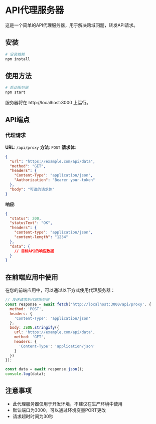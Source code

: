 # API代理服务器

这是一个简单的API代理服务器，用于解决跨域问题，转发API请求。

## 安装

```bash
# 安装依赖
npm install
```

## 使用方法

```bash
# 启动服务器
npm start
```

服务器将在 http://localhost:3000 上运行。

## API端点

### 代理请求

**URL**: `/api/proxy`
**方法**: `POST`
**请求体**:

```json
{
  "url": "https://example.com/api/data",
  "method": "GET",
  "headers": {
    "Content-Type": "application/json",
    "Authorization": "Bearer your-token"
  },
  "body": "可选的请求体"
}
```

**响应**:

```json
{
  "status": 200,
  "statusText": "OK",
  "headers": {
    "content-type": "application/json",
    "content-length": "1234"
  },
  "data": {
    // 目标API的响应数据
  }
}
```

## 在前端应用中使用

在您的前端应用中，可以通过以下方式使用代理服务器：

```javascript
// 发送请求到代理服务器
const response = await fetch('http://localhost:3000/api/proxy', {
  method: 'POST',
  headers: {
    'Content-Type': 'application/json'
  },
  body: JSON.stringify({
    url: 'https://example.com/api/data',
    method: 'GET',
    headers: {
      'Content-Type': 'application/json'
    }
  })
});

const data = await response.json();
console.log(data);
```

## 注意事项

- 此代理服务器仅用于开发环境，不建议在生产环境中使用
- 默认端口为3000，可以通过环境变量PORT更改
- 请求超时时间为30秒 